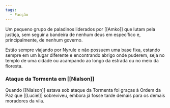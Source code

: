 ```yaml
---
tags:
  - Facção
---
```

Um pequeno grupo de paladinos liderados por [[Amko]] que lutam pela justiça, sem seguir a bandeira de nenhum deus em específico e, principalmente, de nenhum governo.

Estão sempre viajando por Nyrule e não possuem uma base fixa, estando sempre em um lugar diferente e encontrando abrigo onde puderem, seja no templo de uma cidade ou acampando ao longo da estrada ou no meio da floresta.

### Ataque da Tormenta em [[Nialson]]
Quando [[Nialson]] estava sob ataque da Tormenta foi graças à Ordem da Paz que [[Luciel]] sobreviveu, embora já fosse tarde demais para os demais moradores da vila.
